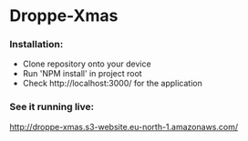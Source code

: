 # Droppe-Xmas

### Installation:
* Clone repository onto your device
* Run 'NPM install' in project root
* Check http://localhost:3000/ for the application

### See it running live:
http://droppe-xmas.s3-website.eu-north-1.amazonaws.com/
